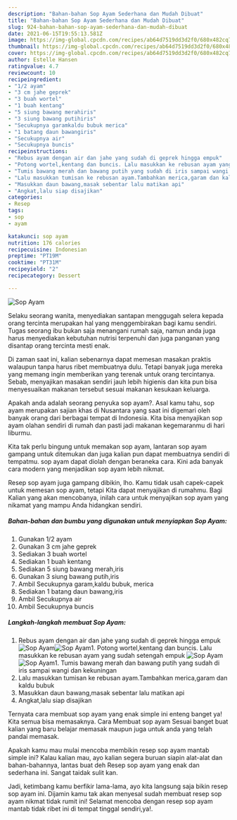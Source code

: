 ```yaml
---
description: "Bahan-bahan Sop Ayam Sederhana dan Mudah Dibuat"
title: "Bahan-bahan Sop Ayam Sederhana dan Mudah Dibuat"
slug: 924-bahan-bahan-sop-ayam-sederhana-dan-mudah-dibuat
date: 2021-06-15T19:55:13.581Z
image: https://img-global.cpcdn.com/recipes/ab64d7519dd3d2f0/680x482cq70/sop-ayam-foto-resep-utama.jpg
thumbnail: https://img-global.cpcdn.com/recipes/ab64d7519dd3d2f0/680x482cq70/sop-ayam-foto-resep-utama.jpg
cover: https://img-global.cpcdn.com/recipes/ab64d7519dd3d2f0/680x482cq70/sop-ayam-foto-resep-utama.jpg
author: Estelle Hansen
ratingvalue: 4.7
reviewcount: 10
recipeingredient:
- "1/2 ayam"
- "3 cm jahe geprek"
- "3 buah wortel"
- "1 buah kentang"
- "5 siung bawang merahiris"
- "3 siung bawang putihiris"
- "Secukupnya garamkaldu bubuk merica"
- "1 batang daun bawangiris"
- "Secukupnya air"
- "Secukupnya buncis"
recipeinstructions:
- "Rebus ayam dengan air dan jahe yang sudah di geprek hingga empuk"
- "Potong wortel,kentang dan buncis. Lalu masukkan ke rebusan ayam yang sudah setengah empuk"
- "Tumis bawang merah dan bawang putih yang sudah di iris sampai wangi dan kekuningan"
- "Lalu masukkan tumisan ke rebusan ayam.Tambahkan merica,garam dan kaldu bubuk"
- "Masukkan daun bawang,masak sebentar lalu matikan api"
- "Angkat,lalu siap disajikan"
categories:
- Resep
tags:
- sop
- ayam

katakunci: sop ayam 
nutrition: 176 calories
recipecuisine: Indonesian
preptime: "PT19M"
cooktime: "PT31M"
recipeyield: "2"
recipecategory: Dessert

---
```



![Sop Ayam](https://img-global.cpcdn.com/recipes/ab64d7519dd3d2f0/680x482cq70/sop-ayam-foto-resep-utama.jpg)

Selaku seorang wanita, menyediakan santapan menggugah selera kepada orang tercinta merupakan hal yang menggembirakan bagi kamu sendiri. Tugas seorang ibu bukan saja menangani rumah saja, namun anda juga harus menyediakan kebutuhan nutrisi terpenuhi dan juga panganan yang disantap orang tercinta mesti enak.

Di zaman  saat ini, kalian sebenarnya dapat memesan masakan praktis walaupun tanpa harus ribet membuatnya dulu. Tetapi banyak juga mereka yang memang ingin memberikan yang terenak untuk orang tercintanya. Sebab, menyajikan masakan sendiri jauh lebih higienis dan kita pun bisa menyesuaikan makanan tersebut sesuai makanan kesukaan keluarga. 



Apakah anda adalah seorang penyuka sop ayam?. Asal kamu tahu, sop ayam merupakan sajian khas di Nusantara yang saat ini digemari oleh banyak orang dari berbagai tempat di Indonesia. Kita bisa menyajikan sop ayam olahan sendiri di rumah dan pasti jadi makanan kegemaranmu di hari liburmu.

Kita tak perlu bingung untuk memakan sop ayam, lantaran sop ayam gampang untuk ditemukan dan juga kalian pun dapat membuatnya sendiri di tempatmu. sop ayam dapat diolah dengan beraneka cara. Kini ada banyak cara modern yang menjadikan sop ayam lebih nikmat.

Resep sop ayam juga gampang dibikin, lho. Kamu tidak usah capek-capek untuk memesan sop ayam, tetapi Kita dapat menyajikan di rumahmu. Bagi Kalian yang akan mencobanya, inilah cara untuk menyajikan sop ayam yang nikamat yang mampu Anda hidangkan sendiri.

<!--inarticleads1-->

##### Bahan-bahan dan bumbu yang digunakan untuk menyiapkan Sop Ayam:

1. Gunakan 1/2 ayam
1. Gunakan 3 cm jahe geprek
1. Sediakan 3 buah wortel
1. Sediakan 1 buah kentang
1. Sediakan 5 siung bawang merah,iris
1. Gunakan 3 siung bawang putih,iris
1. Ambil Secukupnya garam,kaldu bubuk, merica
1. Sediakan 1 batang daun bawang,iris
1. Ambil Secukupnya air
1. Ambil Secukupnya buncis




<!--inarticleads2-->

##### Langkah-langkah membuat Sop Ayam:

1. Rebus ayam dengan air dan jahe yang sudah di geprek hingga empuk
<img src="https://img-global.cpcdn.com/steps/6d8e6d9d64418adf/160x128cq70/sop-ayam-langkah-memasak-1-foto.jpg" alt="Sop Ayam"><img src="https://img-global.cpcdn.com/steps/37fb62e3b9758f79/160x128cq70/sop-ayam-langkah-memasak-1-foto.jpg" alt="Sop Ayam">1. Potong wortel,kentang dan buncis. Lalu masukkan ke rebusan ayam yang sudah setengah empuk
<img src="https://img-global.cpcdn.com/steps/b9d3cd5fbc5d8970/160x128cq70/sop-ayam-langkah-memasak-2-foto.jpg" alt="Sop Ayam"><img src="https://img-global.cpcdn.com/steps/2b491f4ce6b9934c/160x128cq70/sop-ayam-langkah-memasak-2-foto.jpg" alt="Sop Ayam">1. Tumis bawang merah dan bawang putih yang sudah di iris sampai wangi dan kekuningan
1. Lalu masukkan tumisan ke rebusan ayam.Tambahkan merica,garam dan kaldu bubuk
1. Masukkan daun bawang,masak sebentar lalu matikan api
1. Angkat,lalu siap disajikan




Ternyata cara membuat sop ayam yang enak simple ini enteng banget ya! Kita semua bisa memasaknya. Cara Membuat sop ayam Sesuai banget buat kalian yang baru belajar memasak maupun juga untuk anda yang telah pandai memasak.

Apakah kamu mau mulai mencoba membikin resep sop ayam mantab simple ini? Kalau kalian mau, ayo kalian segera buruan siapin alat-alat dan bahan-bahannya, lantas buat deh Resep sop ayam yang enak dan sederhana ini. Sangat taidak sulit kan. 

Jadi, ketimbang kamu berfikir lama-lama, ayo kita langsung saja bikin resep sop ayam ini. Dijamin kamu tak akan menyesal sudah membuat resep sop ayam nikmat tidak rumit ini! Selamat mencoba dengan resep sop ayam mantab tidak ribet ini di tempat tinggal sendiri,ya!.

